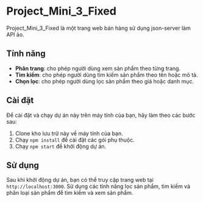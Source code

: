 # Project_Mini_3_Fixed

Project_Mini_3_Fixed là một trang web bán hàng sử dụng json-server làm API ảo. 
## Tính năng

- **Phân trang**: cho phép người dùng xem sản phẩm theo từng trang.
- **Tìm kiếm**: cho phép người dùng tìm kiếm sản phẩm theo tên hoặc mô tả.
- **Chọn lọc**: cho phép người dùng lọc sản phẩm theo giá hoặc danh mục.
## Cài đặt

Để cài đặt và chạy dự án này trên máy tính của bạn, hãy làm theo các bước sau:

1. Clone kho lưu trữ này về máy tính của bạn.
2. Chạy `npm install` để cài đặt các gói phụ thuộc.
3. Chạy `npm start` để khởi động dự án.

## Sử dụng

Sau khi khởi động dự án, bạn có thể truy cập trang web tại `http://localhost:3000`. Sử dụng các tính năng lọc sản phẩm, tìm kiếm và phân loại sản phẩm để tìm kiếm và xem sản phẩm.
